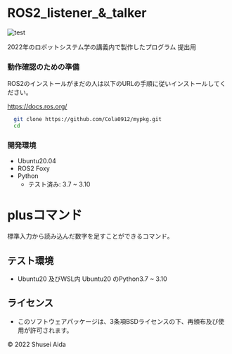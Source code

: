# ROS2_listener_&_talker
![test](https://github.com/Cola0912/mypkg/actions/workflows/test.yml/badge.svg)

2022年のロボットシステム学の講義内で製作したプログラム
提出用


### 動作確認のための準備
ROS2のインストールがまだの人は以下のURLの手順に従いインストールしてください。

https://docs.ros.org/

```bash
  git clone https://github.com/Cola0912/mypkg.git
  cd 
```
### 開発環境
* Ubuntu20.04
* ROS2 Foxy
* Python
  * テスト済み: 3.7 ~ 3.10

# plusコマンド

標準入力から読み込んだ数字を足すことができるコマンド。



## テスト環境
* Ubuntu20 及びWSL内 Ubuntu20 のPython3.7 ~ 3.10

## ライセンス
* このソフトウェアパッケージは、3条項BSDライセンスの下、再頒布及び使用が許可されます。

©︎ 2022 Shusei Aida
